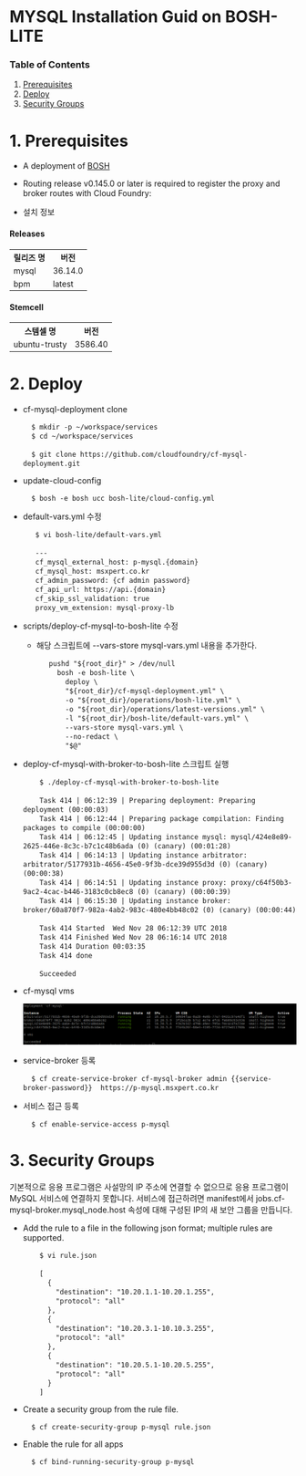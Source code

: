 # MYSQL Installation Guid on BOSH-LITE 

### Table of Contents
1. [Prerequisites](#1)
2. [Deploy](#2)
3. [Security Groups](#3)


# <div id='1'/>1. Prerequisites
- A deployment of [BOSH](../README.md)
- Routing release v0.145.0 or later is required to register the proxy and broker routes with Cloud Foundry:

- 설치 정보
#### Releases
<table>
  <tr>
    <th>릴리즈 명</th>
    <th>버전 </th>
  </tr>
  <tr>
    <td>mysql</td>
    <td>36.14.0</td>
  </tr>
  <tr>
    <td>bpm</td>
    <td>latest</td>
  </tr>
</table>

#### Stemcell
<table>
  <tr>
    <th>스템셀 명</th>
    <th>버전</th>
  </tr>
  <tr>
    <td>ubuntu-trusty</td>
    <td>3586.40</td>
  </tr>
</table>

# <div id='2'/>2. Deploy

- cf-mysql-deployment clone
        
        $ mkdir -p ~/workspace/services
        $ cd ~/workspace/services
        
        $ git clone https://github.com/cloudfoundry/cf-mysql-deployment.git

- update-cloud-config
      
        $ bosh -e bosh ucc bosh-lite/cloud-config.yml
  
- default-vars.yml 수정
      
         $ vi bosh-lite/default-vars.yml
              
         ---
         cf_mysql_external_host: p-mysql.{domain}
         cf_mysql_host: msxpert.co.kr
         cf_admin_password: {cf admin password}
         cf_api_url: https://api.{domain}
         cf_skip_ssl_validation: true
         proxy_vm_extension: mysql-proxy-lb
  
- scripts/deploy-cf-mysql-to-bosh-lite 수정
    - 해당 스크립트에 --vars-store mysql-vars.yml 내용을 추가한다.
    
             pushd "${root_dir}" > /dev/null
               bosh -e bosh-lite \
                 deploy \
                 "${root_dir}/cf-mysql-deployment.yml" \
                 -o "${root_dir}/operations/bosh-lite.yml" \
                 -o "${root_dir}/operations/latest-versions.yml" \
                 -l "${root_dir}/bosh-lite/default-vars.yml" \
                 --vars-store mysql-vars.yml \
                 --no-redact \
                 "$@"
               
- deploy-cf-mysql-with-broker-to-bosh-lite 스크립트 실행
     
          $ ./deploy-cf-mysql-with-broker-to-bosh-lite
          
          Task 414 | 06:12:39 | Preparing deployment: Preparing deployment (00:00:03)
          Task 414 | 06:12:44 | Preparing package compilation: Finding packages to compile (00:00:00)
          Task 414 | 06:12:45 | Updating instance mysql: mysql/424e8e89-2625-446e-8c3c-b7c1c48b6ada (0) (canary) (00:01:28)
          Task 414 | 06:14:13 | Updating instance arbitrator: arbitrator/5177931b-4656-45e0-9f3b-dce39d955d3d (0) (canary) (00:00:38)
          Task 414 | 06:14:51 | Updating instance proxy: proxy/c64f50b3-9ac2-4cac-b446-3183c0cb8ec8 (0) (canary) (00:00:39)
          Task 414 | 06:15:30 | Updating instance broker: broker/60a870f7-982a-4ab2-983c-480e4bb48c02 (0) (canary) (00:00:44)
          
          Task 414 Started  Wed Nov 28 06:12:39 UTC 2018
          Task 414 Finished Wed Nov 28 06:16:14 UTC 2018
          Task 414 Duration 00:03:35
          Task 414 done
          
          Succeeded
      
      
- cf-mysql vms
      
    ![img07](../images/mysql_vms.png )


- service-broker 등록
    
        $ cf create-service-broker cf-mysql-broker admin {{service-broker-password}}  https://p-mysql.msxpert.co.kr
      
- 서비스 접근 등록
   
        $ cf enable-service-access p-mysql      


# <div id='3'/>3. Security Groups
기본적으로 응용 프로그램은 사설망의 IP 주소에 연결할 수 없으므로 응용 프로그램이 MySQL 서비스에 연결하지 못합니다. 서비스에 접근하려면 manifest에서 jobs.cf-mysql-broker.mysql_node.host 속성에 대해 구성된 IP의 새 보안 그룹을 만듭니다.

- Add the rule to a file in the following json format; multiple rules are supported.

          $ vi rule.json

          [
            {
              "destination": "10.20.1.1-10.20.1.255",
              "protocol": "all"
            },
            {
              "destination": "10.20.3.1-10.10.3.255",
              "protocol": "all"
            },
            {
              "destination": "10.20.5.1-10.20.5.255",
              "protocol": "all"
            }
          ]
       
- Create a security group from the rule file.
  
        $ cf create-security-group p-mysql rule.json
      
      
- Enable the rule for all apps
      
        $ cf bind-running-security-group p-mysql
